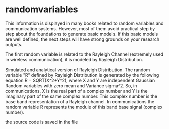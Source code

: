 # randomvariables
This information is displayed in many books related to random variables and communication systems. However, most of them avoid practical step by step about the foundations to generate basic models. If this basic models are well defined, the next steps will have strong grounds on your research outputs.

The first random variable is related to the Rayleigh Channel (extremely used in wireless communication), it is modeled by Rayleigh Distribution.

Simulated and analytical version of Rayleigh Distribution. The random variable "R" defined by Rayleigh Distribution is generated by the following equation R = SQRT(X^2+Y^2), where X and Y are independent Gaussian Random variables with zero mean and Variance sigma^2. So, in communications, X is the real part of a complex number and Y is the imaginary part of the same complex number. This complex number is the base band representation of a Rayleigh channel. In communications the random variable R represents the module of this band base signal (complex number).

the source code is saved in the file 
